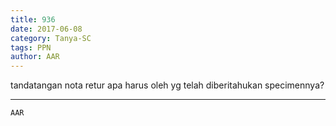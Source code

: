 ```yaml
---
title: 936
date: 2017-06-08
category: Tanya-SC
tags: PPN
author: AAR
---
```


tandatangan nota retur apa harus oleh yg telah diberitahukan specimennya?

---



`AAR`
